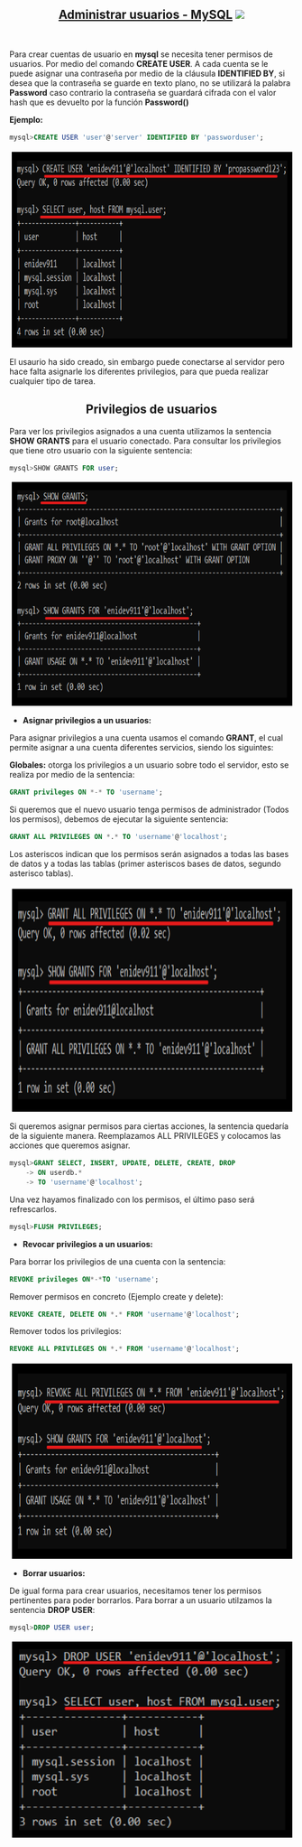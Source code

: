 [comment]: <> (Author: Marco Contreras Herrera)
[comment]: <> (Email: enidev911@gmail.com)

<h2 align="center">
  <u>Administrar usuarios -  MySQL</u>
  <img src="../../../../assets/ico/database_administrators_group.ico">
</h2>

<br>


Para crear cuentas de usuario en **mysql** se necesita tener permisos de usuarios. Por medio del comando **CREATE USER**. A cada cuenta se le puede asignar una contraseña por medio de la cláusula **IDENTIFIED BY**, si desea que la contraseña se guarde en texto plano, no se utilizará la palabra <strong>Password</strong> caso contrario la contraseña se guardará cifrada con el valor hash que es devuelto por la función <strong>Password()</strong>   

<b>Ejemplo:</b>  

```sql
mysql>CREATE USER 'user'@'server' IDENTIFIED BY 'passworduser';
```

<p align="center">
    <img src="img/01_create_user.png" width="500" height="350">
</p>

El usaurio ha sido creado, sin embargo puede conectarse al servidor pero hace falta asignarle los diferentes privilegios, para que pueda realizar cualquier tipo de tarea.  

<h2 align="center">Privilegios de usuarios</h2>  

Para ver los privilegios asignados a una cuenta utilizamos la sentencia <b>SHOW GRANTS</b> para el usuario conectado. Para consultar los privilegios que tiene otro usuario con la siguiente sentencia:  

```sql
mysql>SHOW GRANTS FOR user;
```
<p align="center">
    <img src="img/02_show_privileges.png" width="500" height="400">
</p>


- **Asignar privilegios a un usuarios:**  

Para asignar privilegios a una cuenta usamos el comando **GRANT**, el cual permite asignar a una cuenta diferentes servicios, siendo los siguintes:  

**Globales:** otorga los privilegios a un usuario sobre todo el servidor, esto se realiza por medio de la sentencia: 

```sql
GRANT privileges ON *-* TO 'username';
```

Si queremos que el nuevo usuario tenga permisos de administrador (Todos los permisos), debemos de ejecutar la siguiente sentencia:  

```sql
GRANT ALL PRIVILEGES ON *.* TO 'username'@'localhost';
```
Los asteriscos indican que los permisos serán asignados a todas las bases de datos y a todas las tablas (primer asteriscos bases de datos, segundo asterisco tablas).

<p align="center">
    <img src="img/03_assign_privileges.png" width="500" height="400">
</p>

Si queremos asignar permisos para ciertas acciones, la sentencia quedaría de la siguiente manera. Reemplazamos ALL PRIVILEGES y colocamos las acciones que queremos asignar.


```sql
mysql>GRANT SELECT, INSERT, UPDATE, DELETE, CREATE, DROP
    -> ON userdb.*
    -> TO 'username'@'localhost';
```

Una vez hayamos finalizado con los permisos, el último paso será refrescarlos. 

```sql
mysql>FLUSH PRIVILEGES;
```

- **Revocar privilegios a un usuarios:**

Para borrar los privilegios de una cuenta con la sentencia:

```sql
REVOKE privileges ON*-*TO 'username';
```

Remover permisos en concreto (Ejemplo create y delete):  

```sql
REVOKE CREATE, DELETE ON *.* FROM 'username'@'localhost';
```

Remover todos los privilegios:  

```sql
REVOKE ALL PRIVILEGES ON *.* FROM 'username'@'localhost';
```

<p align="center">
    <img src="img/04_revoke_privileges.png" width="500" height="350">
</p>



- **Borrar usuarios:**  

De igual forma para crear usuarios, necesitamos  tener los permisos pertinentes para poder borrarlos. Para borrar a un usuario utilzamos la sentencia **DROP USER**:  

```sql
mysql>DROP USER user;
```

<p align="center">
    <img src="img/05_delete_user.png" width="500" height="350">
</p>
